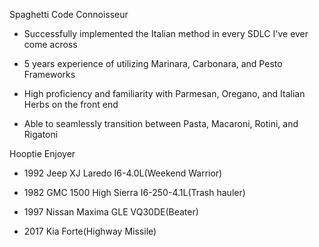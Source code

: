 Spaghetti Code Connoisseur

- Successfully implemented the Italian method in every SDLC I've ever come across

- 5 years experience of utilizing Marinara, Carbonara, and Pesto Frameworks

- High proficiency and familiarity with Parmesan, Oregano, and Italian Herbs on the front end

- Able to seamlessly transition between Pasta, Macaroni, Rotini, and Rigatoni

Hooptie Enjoyer

- 1992 Jeep XJ Laredo I6-4.0L(Weekend Warrior)
  
- 1982 GMC 1500 High Sierra I6-250-4.1L(Trash hauler)
  
- 1997 Nissan Maxima GLE VQ30DE(Beater)
  
- 2017 Kia Forte(Highway Missile)
